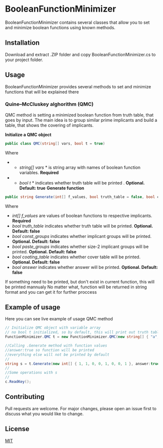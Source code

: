 # BooleanFunctionMinimizer
BooleanFunctionMinimizer contains several classes that allow you to set and minimize boolean functions using known methods.
## Installation
Download and extract .ZIP folder and copy BooleanFunctionMinimizer.cs to your project folder.
## Usage
BooleanFunctionMinimizer provides several methods to set and minimize functions that will be explained there
### Quine–McCluskey alghorithm (QMC)
QMC method is setting a minimized boolean function from truth table, that goes by input. The main idea is to group similar prime implicants and build a table, that shows the covering of implicants.

**Initialize a QMC object**
```c#
public class QMC(string[] vars, bool t = true)
```
Where
- * *string[] vars* * is string array with names of boolean function variables. **Required**
- * *bool t* * indicates whether truth table will be printed . **Optional. Default: true**
**Generate function**
```c#
public string Generate(int[] f_values, bool truth_table = false, bool const_groups = false, bool paste_groups = false, bool coating_table = false, bool answer = false)
```
Where
- *int[] f_values* are values of boolean functions to respective implicants. **Required**
- *bool truth_table* indicates whether truth table will be printed. **Optional. Default: false**
- *bool const_groups* indicates whether implicant groups will be printed. **Optional. Default: false**
- *bool paste_groups* indicates whether size-2 implicant groups will be printed. **Optional. Default: false**
- *bool coating_table* indicates whether cover table will be printed. **Optional. Default: false**
- *bool answer* indicates whether answer will be printed. **Optional. Default: false**

If something need to be printed, but don't exist in current function, this will be printed mannualy
No matter what, function will be returned in string format and you can get it for further proccess
## Example of usage
Here you can see live example of usage QMC method
```c#
// Initialize QMC object with variable array
// no bool t initialized, so by default, this will print out truth table
FunctionMinimizer.QMC t = new FunctionMinimizer.QMC(new string[] { "a", "b", "c" });

//Calling .Generate method with function values
//answer:true so function will be printed
//everything else will not be printed by default
//
string s = t.Generate(new int[] { 1, 1, 0, 0, 1, 0, 0, 1 }, answer:true);
//
//Some operations with s
//
c.ReadKey();
```
## Contributing
Pull requests are welcome. For major changes, please open an issue first to discuss what you would like to change.
## License
[MIT](https://choosealicense.com/licenses/mit/)
